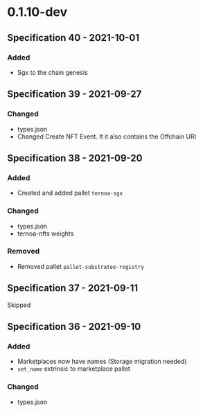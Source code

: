# 0.1.10-dev

## Specification 40 - 2021-10-01
### Added
- Sgx to the chain genesis

## Specification 39 - 2021-09-27
### Changed
- types.json
- Changed Create NFT Event. It it also contains the Offchain URI

## Specification 38 - 2021-09-20
### Added
- Created and added pallet `ternoa-sgx`
### Changed
- types.json
- ternoa-nfts weights
### Removed
- Removed pallet `pallet-substratee-registry`

## Specification 37 - 2021-09-11
Skipped

## Specification 36 - 2021-09-10
### Added
- Marketplaces now have names (Storage migration needed)
- `set_name` extrinsic to marketplace pallet
### Changed
- types.json